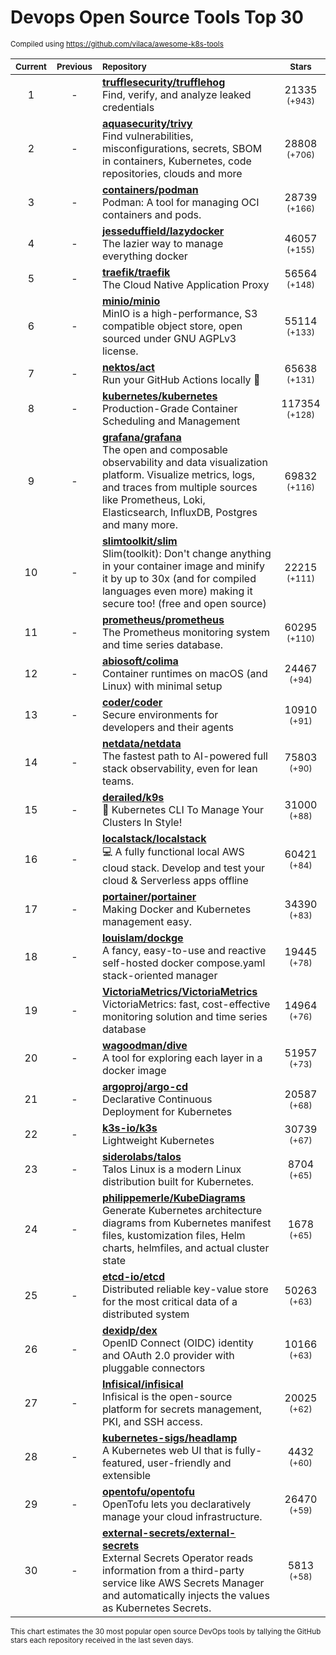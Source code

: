 # Devops Open Source Tools Top 30
<sup>Compiled using https://github.com/vilaca/awesome-k8s-tools</sup>
<div align="center">

|<sub>Current</sub>|<sub>Previous</sub>|<sub>Repository</sub>|<sub>Stars</sub>|
|:---:|:---:|:---|:---:|
|1|-|[**trufflesecurity/trufflehog**](https://github.com/trufflesecurity/trufflehog)<br/>Find, verify, and analyze leaked credentials|21335 <sup>(+943)</sup>|
|2|-|[**aquasecurity/trivy**](https://github.com/aquasecurity/trivy)<br/>Find vulnerabilities, misconfigurations, secrets, SBOM in containers, Kubernetes, code repositories, clouds and more|28808 <sup>(+706)</sup>|
|3|-|[**containers/podman**](https://github.com/containers/podman)<br/>Podman: A tool for managing OCI containers and pods.|28739 <sup>(+166)</sup>|
|4|-|[**jesseduffield/lazydocker**](https://github.com/jesseduffield/lazydocker)<br/>The lazier way to manage everything docker|46057 <sup>(+155)</sup>|
|5|-|[**traefik/traefik**](https://github.com/traefik/traefik)<br/>The Cloud Native Application Proxy|56564 <sup>(+148)</sup>|
|6|-|[**minio/minio**](https://github.com/minio/minio)<br/>MinIO is a high-performance, S3 compatible object store, open sourced under GNU AGPLv3 license.|55114 <sup>(+133)</sup>|
|7|-|[**nektos/act**](https://github.com/nektos/act)<br/>Run your GitHub Actions locally 🚀|65638 <sup>(+131)</sup>|
|8|-|[**kubernetes/kubernetes**](https://github.com/kubernetes/kubernetes)<br/>Production-Grade Container Scheduling and Management|117354 <sup>(+128)</sup>|
|9|-|[**grafana/grafana**](https://github.com/grafana/grafana)<br/>The open and composable observability and data visualization platform. Visualize metrics, logs, and traces from multiple sources like Prometheus, Loki, Elasticsearch, InfluxDB, Postgres and many more. |69832 <sup>(+116)</sup>|
|10|-|[**slimtoolkit/slim**](https://github.com/slimtoolkit/slim)<br/>Slim(toolkit): Don't change anything in your container image and minify it by up to 30x (and for compiled languages even more) making it secure too! (free and open source)|22215 <sup>(+111)</sup>|
|11|-|[**prometheus/prometheus**](https://github.com/prometheus/prometheus)<br/>The Prometheus monitoring system and time series database.|60295 <sup>(+110)</sup>|
|12|-|[**abiosoft/colima**](https://github.com/abiosoft/colima)<br/>Container runtimes on macOS (and Linux) with minimal setup|24467 <sup>(+94)</sup>|
|13|-|[**coder/coder**](https://github.com/coder/coder)<br/>Secure environments for developers and their agents|10910 <sup>(+91)</sup>|
|14|-|[**netdata/netdata**](https://github.com/netdata/netdata)<br/>The fastest path to AI-powered full stack observability, even for lean teams.|75803 <sup>(+90)</sup>|
|15|-|[**derailed/k9s**](https://github.com/derailed/k9s)<br/>🐶 Kubernetes CLI To Manage Your Clusters In Style!|31000 <sup>(+88)</sup>|
|16|-|[**localstack/localstack**](https://github.com/localstack/localstack)<br/>💻 A fully functional local AWS cloud stack. Develop and test your cloud & Serverless apps offline|60421 <sup>(+84)</sup>|
|17|-|[**portainer/portainer**](https://github.com/portainer/portainer)<br/>Making Docker and Kubernetes management easy.|34390 <sup>(+83)</sup>|
|18|-|[**louislam/dockge**](https://github.com/louislam/dockge)<br/>A fancy, easy-to-use and reactive self-hosted docker compose.yaml stack-oriented manager|19445 <sup>(+78)</sup>|
|19|-|[**VictoriaMetrics/VictoriaMetrics**](https://github.com/VictoriaMetrics/VictoriaMetrics)<br/>VictoriaMetrics: fast, cost-effective monitoring solution and time series database|14964 <sup>(+76)</sup>|
|20|-|[**wagoodman/dive**](https://github.com/wagoodman/dive)<br/>A tool for exploring each layer in a docker image|51957 <sup>(+73)</sup>|
|21|-|[**argoproj/argo-cd**](https://github.com/argoproj/argo-cd)<br/>Declarative Continuous Deployment for Kubernetes|20587 <sup>(+68)</sup>|
|22|-|[**k3s-io/k3s**](https://github.com/k3s-io/k3s)<br/>Lightweight Kubernetes|30739 <sup>(+67)</sup>|
|23|-|[**siderolabs/talos**](https://github.com/siderolabs/talos)<br/>Talos Linux is a modern Linux distribution built for Kubernetes.|8704 <sup>(+65)</sup>|
|24|-|[**philippemerle/KubeDiagrams**](https://github.com/philippemerle/KubeDiagrams)<br/>Generate Kubernetes architecture diagrams from Kubernetes manifest files, kustomization files, Helm charts, helmfiles, and actual cluster state|1678 <sup>(+65)</sup>|
|25|-|[**etcd-io/etcd**](https://github.com/etcd-io/etcd)<br/>Distributed reliable key-value store for the most critical data of a distributed system|50263 <sup>(+63)</sup>|
|26|-|[**dexidp/dex**](https://github.com/dexidp/dex)<br/>OpenID Connect (OIDC) identity and OAuth 2.0 provider with pluggable connectors|10166 <sup>(+63)</sup>|
|27|-|[**Infisical/infisical**](https://github.com/Infisical/infisical)<br/>Infisical is the open-source platform for secrets management, PKI, and SSH access.|20025 <sup>(+62)</sup>|
|28|-|[**kubernetes-sigs/headlamp**](https://github.com/kubernetes-sigs/headlamp)<br/>A Kubernetes web UI that is fully-featured, user-friendly and extensible|4432 <sup>(+60)</sup>|
|29|-|[**opentofu/opentofu**](https://github.com/opentofu/opentofu)<br/>OpenTofu lets you declaratively manage your cloud infrastructure.|26470 <sup>(+59)</sup>|
|30|-|[**external-secrets/external-secrets**](https://github.com/external-secrets/external-secrets)<br/>External Secrets Operator reads information from a third-party service like AWS Secrets Manager and automatically injects the values as Kubernetes Secrets.|5813 <sup>(+58)</sup>|


</div>

<sub>This chart estimates the 30 most popular open source DevOps tools by tallying the GitHub stars each repository received in the last seven days.</sub>
